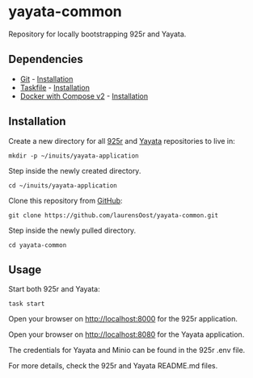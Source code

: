 # yayata-common

Repository for locally bootstrapping 925r and Yayata.

## Dependencies

- [Git](https://git-scm.com/) - [Installation](https://git-scm.com/download/linux)
- [Taskfile](https://taskfile.dev/) - [Installation](https://taskfile.dev/installation/#install-script)
- [Docker with Compose v2](https://docs.docker.com/compose/) - [Installation](https://docs.docker.com/compose/install/linux/)

## Installation

Create a new directory for all [925r](https://github.com/inuits/925r) and [Yayata](https://github.com/inuits/yayata) repositories to live in:

```
mkdir -p ~/inuits/yayata-application
```

Step inside the newly created directory.

```
cd ~/inuits/yayata-application
```

Clone this repository from [GitHub](https://github.com/inuits/yayata-common):

```
git clone https://github.com/laurensOost/yayata-common.git
```

Step inside the newly pulled directory.

```
cd yayata-common
```

## Usage

Start both 925r and Yayata:

```
task start
```
                     
Open your browser on [http://localhost:8000](http://localhost:8000) for the 925r application.

Open your browser on [http://localhost:8080](http://localhost:8080) for the Yayata application.

The credentials for Yayata and Minio can be found in the 925r .env file.

For more details, check the 925r and Yayata README.md files.
